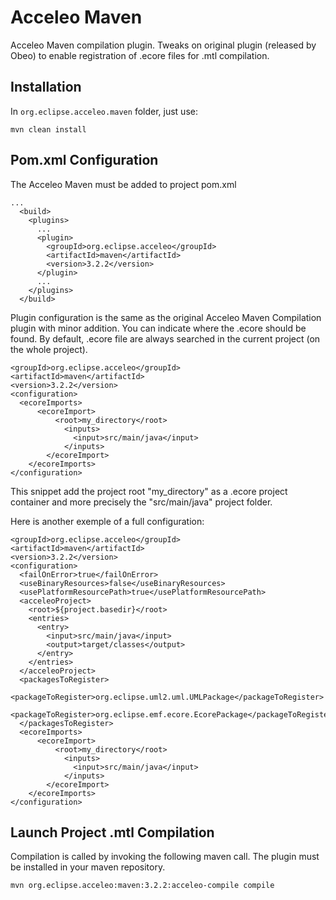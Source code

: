 Acceleo Maven
=============

Acceleo Maven compilation plugin. Tweaks on original plugin (released by Obeo) to enable registration of .ecore files for .mtl compilation.  

Installation
------------
In `org.eclipse.acceleo.maven` folder, just use:
~~~
mvn clean install
~~~

Pom.xml Configuration
----------------------

The Acceleo Maven must be added to project pom.xml
~~~
...
  <build>
    <plugins>
      ...
      <plugin>
        <groupId>org.eclipse.acceleo</groupId>
        <artifactId>maven</artifactId>
        <version>3.2.2</version>
      </plugin>
      ...
    </plugins>
  </build>
~~~

Plugin configuration is the same as the original Acceleo Maven Compilation plugin with minor addition. You can indicate where the .ecore should be found. By default, .ecore file are always searched in the current project (on the whole project).

~~~
<groupId>org.eclipse.acceleo</groupId>
<artifactId>maven</artifactId>
<version>3.2.2</version>
<configuration>
  <ecoreImports>
	  <ecoreImport>
		  <root>my_directory</root>
			<inputs>
			  <input>src/main/java</input>
			</inputs>
		</ecoreImport>
	</ecoreImports>
</configuration>
~~~

This snippet add the project root "my_directory" as a .ecore project container and more precisely the "src/main/java" project folder.

Here is another exemple of a full configuration:

~~~
<groupId>org.eclipse.acceleo</groupId>
<artifactId>maven</artifactId>
<version>3.2.2</version>
<configuration>
  <failOnError>true</failOnError>
  <useBinaryResources>false</useBinaryResources>
  <usePlatformResourcePath>true</usePlatformResourcePath>
  <acceleoProject>
    <root>${project.basedir}</root>
    <entries>
      <entry>
        <input>src/main/java</input>
        <output>target/classes</output>
      </entry>
    </entries>
  </acceleoProject>
  <packagesToRegister>
    <packageToRegister>org.eclipse.uml2.uml.UMLPackage</packageToRegister> 
    <packageToRegister>org.eclipse.emf.ecore.EcorePackage</packageToRegister>
  </packagesToRegister>
  <ecoreImports>
	  <ecoreImport>
		  <root>my_directory</root>
			<inputs>
			  <input>src/main/java</input>
			</inputs>
		</ecoreImport>
	</ecoreImports>
</configuration>
~~~



Launch Project .mtl Compilation
------------------------

Compilation is called by invoking the following maven call. The plugin must be installed in your maven repository.
~~~
mvn org.eclipse.acceleo:maven:3.2.2:acceleo-compile compile
~~~
